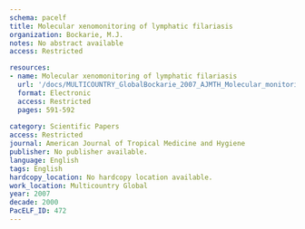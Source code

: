 ```yaml
---
schema: pacelf
title: Molecular xenomonitoring of lymphatic filariasis
organization: Bockarie, M.J.
notes: No abstract available
access: Restricted

resources:
- name: Molecular xenomonitoring of lymphatic filariasis
  url: '/docs/MULTICOUNTRY_GlobalBockarie_2007_AJMTH_Molecular_monitoring_of_LF_Editorial_591.txt'
  format: Electronic
  access: Restricted
  pages: 591-592
 
category: Scientific Papers
access: Restricted
journal: American Journal of Tropical Medicine and Hygiene
publisher: No publisher available. 
language: English 
tags: English 
hardcopy_location: No hardcopy location available.
work_location: Multicountry Global
year: 2007
decade: 2000
PacELF_ID: 472
---
```

